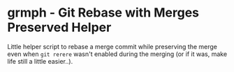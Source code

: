 # grmph - Git Rebase with Merges Preserved Helper

Little helper script to rebase a merge commit while preserving the merge
even when `git rerere` wasn't enabled during the merging (or if it was,
make life still a little easier..).
